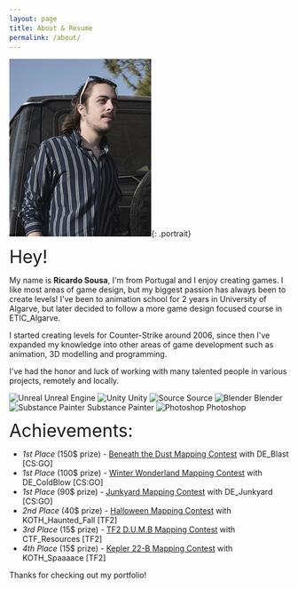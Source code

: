 ```yaml
---
layout: page
title: About & Resume
permalink: /about/
---
```


[![A picture of me](/images/portrait_final.jpg)](/images/portrait_final.jpg){: .portrait}

<font size="6">Hey!</font> <p>My name is <b>Ricardo Sousa</b>, I'm from Portugal and I enjoy creating games. I like most areas of game design, but my biggest passion has always been to create levels! I've been to animation school for 2 years in University of Algarve, but later decided to follow a more game design focused course in ETIC_Algarve.</p>
<p>I started creating levels for Counter-Strike around 2006, since then I've expanded my knowledge into other areas of game development such as animation, 3D modelling and programming.</p>
<p>I've had the honor and luck of working with many talented people in various projects, remotely and locally.</p>

<img src="{{ site.url }}/images/software/unreal.png" alt="Unreal"> Unreal Engine
<img src="{{ site.url }}/images/software/unity.png" alt="Unity"> Unity
<img src="{{ site.url }}/images/software/source.png" alt="Source"> Source
<img src="{{ site.url }}/images/software/blender.png" alt="Blender"> Blender
<img src="{{ site.url }}/images/software/substance_painter.png" alt="Substance Painter"> Substance Painter
<img src="{{ site.url }}/images/software/photoshop.png" alt="Photoshop"> Photoshop

<font size="6">Achievements:</font>

- _1st Place_ (150$ prize) - <a href="http://gamebanana.com/contests/winners/69">Beneath the Dust Mapping Contest</a> with DE_Blast [CS:GO]
- _1st Place_ (100$ prize) - <a href="http://gamebanana.com/contests/winners/31">Winter Wonderland Mapping Contest</a> with DE_ColdBlow [CS:GO]
- _1st Place_ (90$ prize) - <a href="http://gamebanana.com/contests/winners/23">Junkyard Mapping Contest</a> with DE_Junkyard [CS:GO]
- _2nd Place_ (40$ prize) - <a href="http://gamebanana.com/contests/winners/8">Halloween Mapping Contest</a> with KOTH_Haunted_Fall [TF2]
- _3rd Place_ (15$ prize) - <a href="http://gamebanana.com/contests/winners/4">TF2 D.U.M.B Mapping Contest</a> with CTF_Resources [TF2]
- _4th Place_ (15$ prize) - <a href="http://gamebanana.com/contests/winners/16">Kepler 22-B Mapping Contest</a> with KOTH_Spaaaace [TF2]


Thanks for checking out my portfolio!
